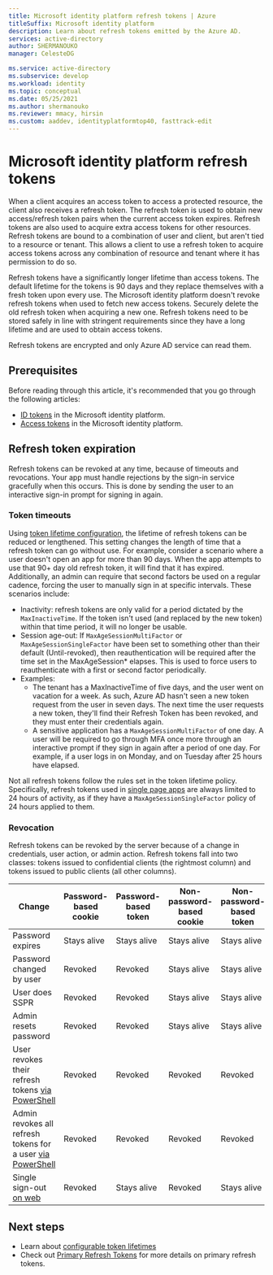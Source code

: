 ```yaml
---
title: Microsoft identity platform refresh tokens | Azure
titleSuffix: Microsoft identity platform
description: Learn about refresh tokens emitted by the Azure AD.
services: active-directory
author: SHERMANOUKO
manager: CelesteDG

ms.service: active-directory
ms.subservice: develop
ms.workload: identity
ms.topic: conceptual
ms.date: 05/25/2021
ms.author: shermanouko
ms.reviewer: mmacy, hirsin
ms.custom: aaddev, identityplatformtop40, fasttrack-edit
---
```


# Microsoft identity platform refresh tokens

When a client acquires an access token to access a protected resource, the client also receives a refresh token. The refresh token is used to obtain new access/refresh token pairs when the current access token expires. Refresh tokens are also used to acquire extra access tokens for other resources. Refresh tokens are bound to a combination of user and client, but aren't tied to a resource or tenant. This allows a client to use a refresh token to acquire access tokens across any combination of resource and tenant where it has permission to do so. 

Refresh tokens have a significantly longer lifetime than access tokens. The default lifetime for the tokens is 90 days and they replace themselves with a fresh token upon every use. The Microsoft identity platform doesn't revoke refresh tokens when used to fetch new access tokens. Securely delete the old refresh token when acquiring a new one. Refresh tokens need to be stored safely in line with stringent requirements since they have a long lifetime and are used to obtain access tokens. 

Refresh tokens are encrypted and only Azure AD service can read them.

## Prerequisites

Before reading through this article, it's recommended that you go through the following articles:

* [ID tokens](id-tokens.md) in the Microsoft identity platform.
* [Access tokens](access-tokens.md) in the Microsoft identity platform.

## Refresh token expiration

Refresh tokens can be revoked at any time, because of timeouts and revocations. Your app must handle rejections by the sign-in service gracefully when this occurs. This is done by sending the user to an interactive sign-in prompt for signing in again. 

### Token timeouts

Using [token lifetime configuration](active-directory-configurable-token-lifetimes.md#refresh-and-session-token-lifetime-policy-properties), the lifetime of refresh tokens can be reduced or lengthened. This setting changes the length of time that a refresh token can go without use. For example, consider a scenario where a user doesn't open an app for more than 90 days. When the app attempts to use that 90+ day old refresh token, it will find that it has expired. Additionally, an admin can  require that second factors be used on a regular cadence, forcing the user to manually sign in at specific intervals. These scenarios include:

* Inactivity: refresh tokens are only valid for a period dictated by the `MaxInactiveTime`.  If the token isn't used (and replaced by the new token) within that time period, it will no longer be usable.
* Session age-out: If `MaxAgeSessionMultiFactor` or `MaxAgeSessionSingleFactor` have been set to something other than their default (Until-revoked), then reauthentication will be required after the time set in the MaxAgeSession* elapses.  This is used to force users to reauthenticate with a first or second factor periodically. 
* Examples:
  * The tenant has a MaxInactiveTime of five days, and the user went on vacation for a week. As such, Azure AD hasn't seen a new token request from the user in seven days. The next time the user requests a new token, they'll find their Refresh Token has been revoked, and they must enter their credentials again.
  * A sensitive application has a `MaxAgeSessionMultiFactor` of one day. A user will be required to go through MFA once more through an interactive prompt if they sign in again after a period of one day. For example, if a user logs in on Monday, and on Tuesday after 25 hours have elapsed. 

Not all refresh tokens follow the rules set in the token lifetime policy. Specifically, refresh tokens used in [single page apps](reference-third-party-cookies-spas.md) are always limited to 24 hours of activity, as if they have a `MaxAgeSessionSingleFactor` policy of 24 hours applied to them. 
### Revocation

Refresh tokens can be revoked by the server because of a change in credentials, user action, or admin action.  Refresh tokens fall into two classes: tokens issued to confidential clients (the rightmost column) and tokens issued to public clients (all other columns).

| Change | Password-based cookie | Password-based token | Non-password-based cookie | Non-password-based token | Confidential client token |
|---|-----------------------|----------------------|---------------------------|--------------------------|---------------------------|
| Password expires | Stays alive | Stays alive | Stays alive | Stays alive | Stays alive |
| Password changed by user | Revoked | Revoked | Stays alive | Stays alive | Stays alive |
| User does SSPR | Revoked | Revoked | Stays alive | Stays alive | Stays alive |
| Admin resets password | Revoked | Revoked | Stays alive | Stays alive | Stays alive |
| User revokes their refresh tokens [via PowerShell](/powershell/module/azuread/revoke-azureadsignedinuserallrefreshtoken) | Revoked | Revoked | Revoked | Revoked | Revoked |
| Admin revokes all refresh tokens for a user [via PowerShell](/powershell/module/azuread/revoke-azureaduserallrefreshtoken) | Revoked | Revoked |Revoked | Revoked | Revoked |
| Single sign-out [on web](v2-protocols-oidc.md#single-sign-out) | Revoked | Stays alive | Revoked | Stays alive | Stays alive |

## Next steps

* Learn about [configurable token lifetimes](active-directory-configurable-token-lifetimes.md)
* Check out [Primary Refresh Tokens](../devices/concept-primary-refresh-token.md) for more details on primary refresh tokens.
